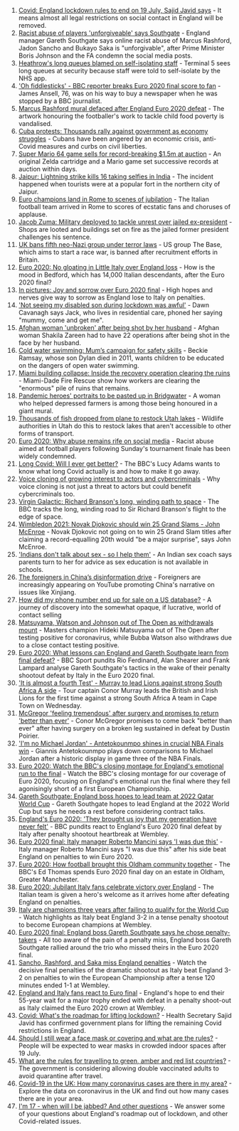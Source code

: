 1. [Covid: England lockdown rules to end on 19 July, Sajid Javid says](https://www.bbc.co.uk/news/uk-57809691) - It means almost all legal restrictions on social contact in England will be removed.
2. [Racist abuse of players 'unforgiveable' says Southgate](https://www.bbc.co.uk/sport/football/57800431) - England manager Gareth Southgate says online racist abuse of Marcus Rashford, Jadon Sancho and Bukayo Saka is "unforgivable", after Prime Minister Boris Johnson and the FA condemn the social media posts.
3. [Heathrow's long queues blamed on self-isolating staff](https://www.bbc.co.uk/news/business-57804447) - Terminal 5 sees long queues at security because staff were told to self-isolate by the NHS app.
4. ['Oh fiddlesticks' - BBC reporter breaks Euro 2020 final score to fan](https://www.bbc.co.uk/news/uk-england-nottinghamshire-57810379) - James Ansell, 76, was on his way to buy a newspaper when he was stopped by a BBC journalist.
5. [Marcus Rashford mural defaced after England Euro 2020 defeat](https://www.bbc.co.uk/news/uk-england-manchester-57803161) - The artwork honouring the footballer's work to tackle child food poverty is vandalised.
6. [Cuba protests: Thousands rally against government as economy struggles](https://www.bbc.co.uk/news/world-latin-america-57799852) - Cubans have been angered by an economic crisis, anti-Covid measures and curbs on civil liberties.
7. [Super Mario 64 game sells for record-breaking $1.5m at auction](https://www.bbc.co.uk/news/technology-57804089) - An original Zelda cartridge and a Mario game set successive records at auction within days.
8. [Jaipur: Lightning strike kills 16 taking selfies in India](https://www.bbc.co.uk/news/world-asia-india-57801398) - The incident happened when tourists were at a popular fort in the northern city of Jaipur.
9. [Euro champions land in Rome to scenes of jubilation](https://www.bbc.co.uk/news/world-europe-57807856) - The Italian football team arrived in Rome to scores of ecstatic fans and choruses of applause.
10. [Jacob Zuma: Military deployed to tackle unrest over jailed ex-president](https://www.bbc.co.uk/news/world-africa-57803513) - Shops are looted and buildings set on fire as the jailed former president challenges his sentence.
11. [UK bans fifth neo-Nazi group under terror laws](https://www.bbc.co.uk/news/uk-57806800) - US group The Base, which aims to start a race war, is banned after recruitment efforts in Britain.
12. [Euro 2020: No gloating in Little Italy over England loss](https://www.bbc.co.uk/news/uk-england-beds-bucks-herts-57783715) - How is the mood in Bedford, which has 14,000 Italian descendants, after the Euro 2020 final?
13. [In pictures: Joy and sorrow over Euro 2020 final](https://www.bbc.co.uk/news/in-pictures-57796519) - High hopes and nerves give way to sorrow as England lose to Italy on penalties.
14. ['Not seeing my disabled son during lockdown was awful'](https://www.bbc.co.uk/news/uk-wales-57782572) - Dawn Cavanagh says Jack, who lives in residential care, phoned her saying "mummy, come and get me".
15. [Afghan woman 'unbroken' after being shot by her husband](https://www.bbc.co.uk/news/world-asia-57779841) - Afghan woman Shakila Zareen had to have 22 operations after being shot in the face by her husband.
16. [Cold water swimming: Mum’s campaign for safety skills](https://www.bbc.co.uk/news/uk-57777429) - Beckie Ramsay, whose son Dylan died in 2011, wants children to be educated on the dangers of open water swimming.
17. [Miami building collapse: Inside the recovery operation clearing the ruins](https://www.bbc.co.uk/news/world-us-canada-57795441) - Miami-Dade Fire Rescue show how workers are clearing the "enormous" pile of ruins that remains.
18. [Pandemic heroes' portraits to be pasted up in Bridgwater](https://www.bbc.co.uk/news/uk-england-somerset-57788657) - A woman who helped depressed farmers is among those being honoured in a giant mural.
19. [Thousands of fish dropped from plane to restock Utah lakes](https://www.bbc.co.uk/news/world-us-canada-57793082) - Wildlife authorities in Utah do this to restock lakes that aren't accessible to other forms of transport.
20. [Euro 2020: Why abuse remains rife on social media](https://www.bbc.co.uk/news/technology-57803940) - Racist abuse aimed at football players following Sunday's tournament finale has been widely condemned.
21. [Long Covid: Will I ever get better?](https://www.bbc.co.uk/news/uk-scotland-57693637) - The BBC's Lucy Adams wants to know what long Covid actually is and how to make it go away.
22. [Voice cloning of growing interest to actors and cybercriminals](https://www.bbc.co.uk/news/business-57761873) - Why voice cloning is not just a threat to actors but could benefit cybercriminals too.
23. [Virgin Galactic: Richard Branson's long, winding path to space](https://www.bbc.co.uk/news/science-environment-57798167) - The BBC tracks the long, winding road to Sir Richard Branson's flight to the edge of space.
24. [Wimbledon 2021: Novak Djokovic should win 25 Grand Slams - John McEnroe](https://www.bbc.co.uk/sport/tennis/57768307) - Novak Djokovic not going on to win 25 Grand Slam titles after claiming a record-equalling 20th would "be a major surprise", says John McEnroe.
25. ['Indians don't talk about sex - so I help them'](https://www.bbc.co.uk/news/stories-56838660) - An Indian sex coach says parents turn to her for advice as sex education is not available in schools.
26. [The foreigners in China’s disinformation drive](https://www.bbc.co.uk/news/world-asia-china-57780023) - Foreigners are increasingly appearing on YouTube promoting China's narrative on issues like Xinjiang.
27. [How did my phone number end up for sale on a US database?](https://www.bbc.co.uk/news/technology-57443597) - A journey of discovery into the somewhat opaque, if lucrative, world of contact selling
28. [Matsuyama, Watson and Johnson out of The Open as withdrawals mount](https://www.bbc.co.uk/sport/golf/57795479) - Masters champion Hideki Matsuyama out of The Open after testing positive for coronavirus, while Bubba Watson also withdraws due to a close contact testing positive.
29. [Euro 2020: What lessons can England and Gareth Southgate learn from final defeat?](https://www.bbc.co.uk/sport/av/football/57800781) - BBC Sport pundits Rio Ferdinand, Alan Shearer and Frank Lampard analyse Gareth Southgate's tactics in the wake of their penalty shootout defeat by Italy in the Euro 2020 final.
30. ['It is almost a fourth Test' - Murray to lead Lions against strong South Africa A side](https://www.bbc.co.uk/sport/rugby-union/57803880) - Tour captain Conor Murray leads the British and Irish Lions for the first time against a strong South Africa A team in Cape Town on Wednesday.
31. [McGregor 'feeling tremendous' after surgery and promises to return 'better than ever'](https://www.bbc.co.uk/sport/mixed-martial-arts/57802288) - Conor McGregor promises to come back "better than ever" after having surgery on a broken leg sustained in defeat by Dustin Poirier.
32. ['I'm no Michael Jordan' - Antetokounmpo shines in crucial NBA Finals win](https://www.bbc.co.uk/sport/basketball/57802115) - Giannis Antetokounmpo plays down comparisons to Michael Jordan after a historic display in game three of the NBA Finals.
33. [Euro 2020: Watch the BBC's closing montage for England's emotional run to the final](https://www.bbc.co.uk/sport/av/football/57805083) - Watch the BBC's closing montage for our coverage of Euro 2020, focusing on England's emotional run the final where they fell agonisingly short of a first European Championship.
34. [Gareth Southgate: England boss hopes to lead team at 2022 Qatar World Cup](https://www.bbc.co.uk/sport/football/57802291) - Gareth Southgate hopes to lead England at the 2022 World Cup but says he needs a rest before considering contract talks.
35. [England's Euro 2020: 'They brought us joy that my generation have never felt'](https://www.bbc.co.uk/sport/football/57800201) - BBC pundits react to England's Euro 2020 final defeat by Italy after penalty shootout heartbreak at Wembley.
36. [Euro 2020 final: Italy manager Roberto Mancini says 'I was due this'](https://www.bbc.co.uk/sport/football/57800386) - Italy manager Roberto Mancini says "I was due this" after his side beat England on penalties to win Euro 2020.
37. [Euro 2020: How football brought this Oldham community together](https://www.bbc.co.uk/news/uk-england-57802604) - The BBC's Ed Thomas spends Euro 2020 final day on an estate in Oldham, Greater Manchester.
38. [Euro 2020: Jubilant Italy fans celebrate victory over England](https://www.bbc.co.uk/news/world-europe-57800151) - The Italian team is given a hero's welcome as it arrives home after defeating England on penalties.
39. [Italy are champions three years after failing to qualify for the World Cup  ](https://www.bbc.co.uk/sport/av/football/57799875) - Watch highlights as Italy beat England 3-2 in a tense penalty shootout to become European champions at Wembley.
40. [Euro 2020 final: England boss Gareth Southgate says he chose penalty-takers](https://www.bbc.co.uk/sport/football/57800291) - All too aware of the pain of a penalty miss, England boss Gareth Southgate rallied around the trio who missed theirs in the Euro 2020 final.
41. [Sancho, Rashford, and Saka miss England penalties](https://www.bbc.co.uk/sport/av/football/57800161) - Watch the decisive final penalties of the dramatic shootout as Italy beat England 3-2 on penalties to win the European Championship after a tense 120 minutes ended 1-1 at Wembley.
42. [England and Italy fans react to Euro final](https://www.bbc.co.uk/news/uk-57798771) - England's hope to end their 55-year wait for a major trophy ended with defeat in a penalty shoot-out as Italy claimed the Euro 2020 crown at Wembley.
43. [Covid: What's the roadmap for lifting lockdown?](https://www.bbc.co.uk/news/explainers-52530518) - Health Secretary Sajid Javid has confirmed government plans for lifting the remaining Covid restrictions in England.
44. [Should I still wear a face mask or covering and what are the rules?](https://www.bbc.co.uk/news/health-51205344) - People will be expected to wear masks in crowded indoor spaces after 19 July.
45. [What are the rules for travelling to green, amber and red list countries?](https://www.bbc.co.uk/news/explainers-52544307) - The government is considering allowing double vaccinated adults to avoid quarantine after travel.
46. [Covid-19 in the UK: How many coronavirus cases are there in my area?](https://www.bbc.co.uk/news/uk-51768274) - Explore the data on coronavirus in the UK and find out how many cases there are in your area.
47. [I'm 17 - when will I be jabbed? And other questions](https://www.bbc.co.uk/news/world-asia-china-51176409) - We answer some of your questions about England's roadmap out of lockdown, and other Covid-related issues.
